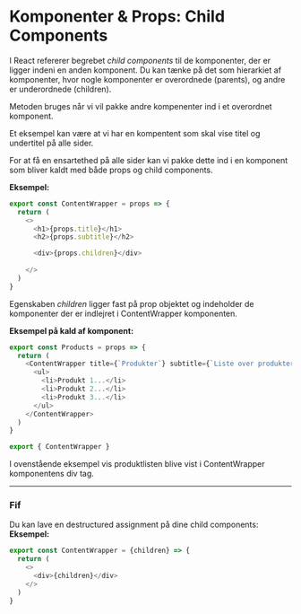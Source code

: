 # Komponenter & Props: Child Components

I React refererer begrebet *child components* til de komponenter, der er ligger indeni en anden komponent. Du kan tænke på det som hierarkiet af komponenter, hvor nogle komponenter er overordnede (parents), og andre er underordnede (children).

Metoden bruges når vi vil pakke andre kompenenter ind i et overordnet komponent.

Et eksempel kan være at vi har en kompentent som skal vise titel og undertitel på alle sider.

For at få en ensartethed på alle sider kan vi pakke dette ind i en komponent som bliver kaldt med både props og child components.

**Eksempel:**
```js
export const ContentWrapper = props => {
  return (
    <>
      <h1>{props.title}</h1>
      <h2>{props.subtitle}</h2>

      <div>{props.children}</div>
      
    </>
  )
}
```
Egenskaben *children* ligger fast på prop objektet og indeholder de  komponenter der er indlejret i ContentWrapper komponenten.

**Eksempel på kald af komponent:**
```js
export const Products = props => {
  return (
    <ContentWrapper title={`Produkter`} subtitle={`Liste over produkter`}>
      <ul>
        <li>Produkt 1...</li>
        <li>Produkt 2...</li>
        <li>Produkt 3...</li>
      </ul>
    </ContentWrapper>
  )
}

export { ContentWrapper }
```
I ovenstående eksempel vis produktlisten blive vist i ContentWrapper komponentens div tag.
___
### Fif
Du kan lave en destructured assignment på dine child components:
**Eksempel:**
```js
export const ContentWrapper = {children} => {
  return (
    <>
      <div>{children}</div>
    </>
  )
}
```






